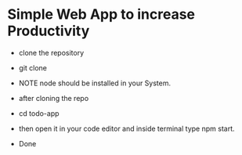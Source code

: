 # Simple Web App to increase Productivity

- clone the repository

- git clone

- NOTE node should be installed in your System.

- after cloning the repo

- cd todo-app

- then open it in your code editor and inside terminal type npm start.

- Done
